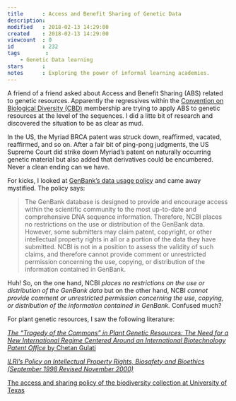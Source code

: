 ```yaml
---
title      : Access and Benefit Sharing of Genetic Data
description: 
modified   : 2018-02-13 14:29:00
created    : 2018-02-13 14:29:00
viewcount  : 0
id         : 232
tags        :
    - Genetic Data learning
stars      : 
notes      : Exploring the power of informal learning academies.
---
```


A friend of a friend asked about Access and Benefit Sharing (ABS) related to genetic resources. Apparently the regressives within the [Convention on Biological Diversity (CBD)](https://www.cbd.int/) membership are trying to apply ABS to genetic resources at the level of the sequences. I did a litte bit of research and discovered the situation to be as clear as mud.

In the US, the Myriad BRCA patent was struck down, reaffirmed, vacated, reaffirmed, and so on. After a fair bit of ping-pong judgments, the US Supreme Court did strike down Myriad’s patent on naturally occurring genetic material but also added that derivatives could be encumbered. Never a clean ending can we have.

For kicks, I looked at [GenBank’s data usage policy](https://www.ncbi.nlm.nih.gov/genbank/) and came away mystified. The policy says:

> The GenBank database is designed to provide and encourage access within the scientific community to the most up-to-date and comprehensive DNA sequence information. Therefore, NCBI places no restrictions on the use or distribution of the GenBank data. However, some submitters may claim patent, copyright, or other intellectual property rights in all or a portion of the data they have submitted. NCBI is not in a position to assess the validity of such claims, and therefore cannot provide comment or unrestricted permission concerning the use, copying, or distribution of the information contained in GenBank.

Huh! So, on the one hand, NCBI *places no restrictions on the use or distribution of the GenBank data* but on the other hand, NCBI *cannot provide comment or unrestricted permission concerning the use, copying, or distribution of the information contained in GenBank.* Confused much?

For plant genetic resources, I saw the following literature:

[*The “Tragedy of the Commons” in Plant Genetic Resources: The Need for a New International Regime Centered Around an International Biotechnology Patent Office* by Chetan Gulati](http://digitalcommons.law.yale.edu/cgi/viewcontent.cgi?article=1021&context=yhrdlj)

[*ILRI’s Policy on Intellectual Property Rights, Biosafety and Bioethics (September 1998 Revised November 2000)*](https://cgspace.cgiar.org/bitstream/handle/10568/832/ILRI%20Intellectual%20Property%20Policy.pdf;sequence=1)

[The access and sharing policy of the biodiversity collection at University of Texas](https://biodiversity.utexas.edu/resources/collections/genetic-resources#policy-and-loan-procedures) 
